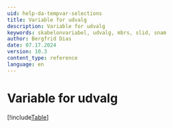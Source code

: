 ```yaml
---
uid: help-da-tempvar-selections
title: Variable for udvalg
description: Variable for udvalg
keywords: skabelonvariabel, udvalg, mbrs, slid, snam
author: Bergfrid Dias
date: 07.17.2024
version: 10.3
content_type: reference
language: en
---
```


# Variable for udvalg

[!include[Table](../../../../../common/includes/variable/table-selection.md)]
